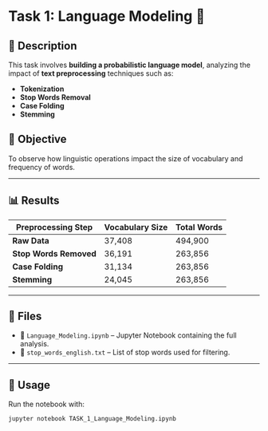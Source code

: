 # Task 1: Language Modeling 📖  

## 📌 **Description**  
This task involves **building a probabilistic language model**, analyzing the impact of **text preprocessing** techniques such as:  
- **Tokenization**  
- **Stop Words Removal**  
- **Case Folding**  
- **Stemming**  

## 🎯 **Objective**  
To observe how linguistic operations impact the size of vocabulary and frequency of words.  

---

## 📊 **Results**  
| Preprocessing Step | Vocabulary Size | Total Words |
|-------------------|----------------|-------------|
| **Raw Data** | 37,408 | 494,900 |
| **Stop Words Removed** | 36,191 | 263,856 |
| **Case Folding** | 31,134 | 263,856 |
| **Stemming** | 24,045 | 263,856 |

---

## 📂 **Files**  
- 📜 `Language_Modeling.ipynb` – Jupyter Notebook containing the full analysis.  
- 📄 `stop_words_english.txt` – List of stop words used for filtering.  

---

## 🚀 **Usage**
Run the notebook with:  
```bash
jupyter notebook TASK_1_Language_Modeling.ipynb
